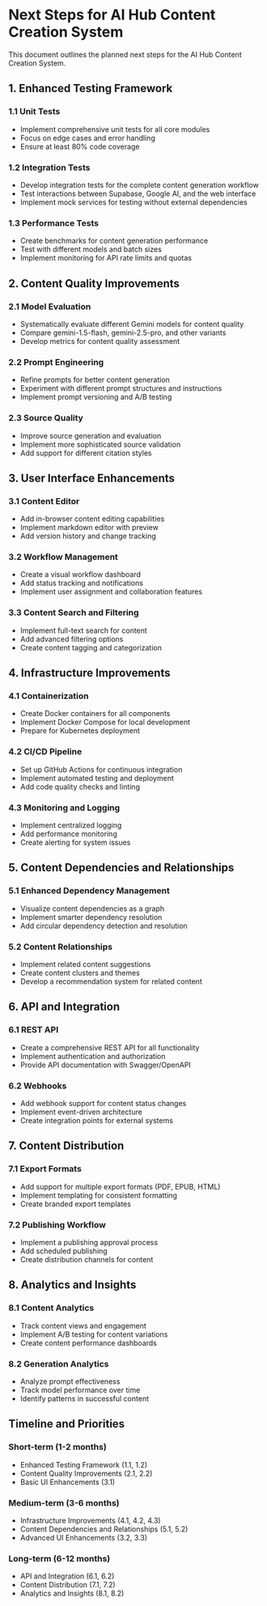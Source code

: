 # Next Steps for AI Hub Content Creation System

This document outlines the planned next steps for the AI Hub Content Creation System.

## 1. Enhanced Testing Framework

### 1.1 Unit Tests

- Implement comprehensive unit tests for all core modules
- Focus on edge cases and error handling
- Ensure at least 80% code coverage

### 1.2 Integration Tests

- Develop integration tests for the complete content generation workflow
- Test interactions between Supabase, Google AI, and the web interface
- Implement mock services for testing without external dependencies

### 1.3 Performance Tests

- Create benchmarks for content generation performance
- Test with different models and batch sizes
- Implement monitoring for API rate limits and quotas

## 2. Content Quality Improvements

### 2.1 Model Evaluation

- Systematically evaluate different Gemini models for content quality
- Compare gemini-1.5-flash, gemini-2.5-pro, and other variants
- Develop metrics for content quality assessment

### 2.2 Prompt Engineering

- Refine prompts for better content generation
- Experiment with different prompt structures and instructions
- Implement prompt versioning and A/B testing

### 2.3 Source Quality

- Improve source generation and evaluation
- Implement more sophisticated source validation
- Add support for different citation styles

## 3. User Interface Enhancements

### 3.1 Content Editor

- Add in-browser content editing capabilities
- Implement markdown editor with preview
- Add version history and change tracking

### 3.2 Workflow Management

- Create a visual workflow dashboard
- Add status tracking and notifications
- Implement user assignment and collaboration features

### 3.3 Content Search and Filtering

- Implement full-text search for content
- Add advanced filtering options
- Create content tagging and categorization

## 4. Infrastructure Improvements

### 4.1 Containerization

- Create Docker containers for all components
- Implement Docker Compose for local development
- Prepare for Kubernetes deployment

### 4.2 CI/CD Pipeline

- Set up GitHub Actions for continuous integration
- Implement automated testing and deployment
- Add code quality checks and linting

### 4.3 Monitoring and Logging

- Implement centralized logging
- Add performance monitoring
- Create alerting for system issues

## 5. Content Dependencies and Relationships

### 5.1 Enhanced Dependency Management

- Visualize content dependencies as a graph
- Implement smarter dependency resolution
- Add circular dependency detection and resolution

### 5.2 Content Relationships

- Implement related content suggestions
- Create content clusters and themes
- Develop a recommendation system for related content

## 6. API and Integration

### 6.1 REST API

- Create a comprehensive REST API for all functionality
- Implement authentication and authorization
- Provide API documentation with Swagger/OpenAPI

### 6.2 Webhooks

- Add webhook support for content status changes
- Implement event-driven architecture
- Create integration points for external systems

## 7. Content Distribution

### 7.1 Export Formats

- Add support for multiple export formats (PDF, EPUB, HTML)
- Implement templating for consistent formatting
- Create branded export templates

### 7.2 Publishing Workflow

- Implement a publishing approval process
- Add scheduled publishing
- Create distribution channels for content

## 8. Analytics and Insights

### 8.1 Content Analytics

- Track content views and engagement
- Implement A/B testing for content variations
- Create content performance dashboards

### 8.2 Generation Analytics

- Analyze prompt effectiveness
- Track model performance over time
- Identify patterns in successful content

## Timeline and Priorities

### Short-term (1-2 months)

- Enhanced Testing Framework (1.1, 1.2)
- Content Quality Improvements (2.1, 2.2)
- Basic UI Enhancements (3.1)

### Medium-term (3-6 months)

- Infrastructure Improvements (4.1, 4.2, 4.3)
- Content Dependencies and Relationships (5.1, 5.2)
- Advanced UI Enhancements (3.2, 3.3)

### Long-term (6-12 months)

- API and Integration (6.1, 6.2)
- Content Distribution (7.1, 7.2)
- Analytics and Insights (8.1, 8.2)
